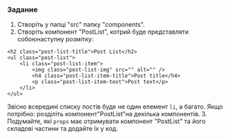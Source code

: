 ### Задание

1. Створіть у папці "src" папку "components".
2. Створіть компонент "PostList", котрий буде представляти собоюнаступну розмітку:

```
<h2 class="post-list-title">Post List</h2>
<ul class="post-list">
    <li class="post-list-item">
        <img class="post-list-img" src="" alt="" />
        <h4 class="post-list-item-title">Post title</h4>
        <p class="post-list-item-text">Post text</p>
    </li>
</ul>
```

Звісно всередині списку постів буде не один елемент `li`, а багато.
Якщо потрібно: розділіть компонент"PostList"на декілька компонентів. 3. Подумайте, які `props` має отримувати компонент "PostList" та його складові частини та додайте їх у код.
